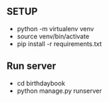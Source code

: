 ## SETUP
- python -m virtualenv venv
- source venv/bin/activate
- pip install -r requirements.txt

## Run server
- cd birthdaybook
- python manage.py runserver  